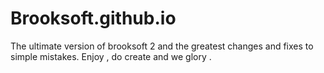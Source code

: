 # Brooksoft.github.io
The ultimate version of brooksoft 2 and the greatest changes and fixes to simple mistakes. Enjoy , do create and we glory .
